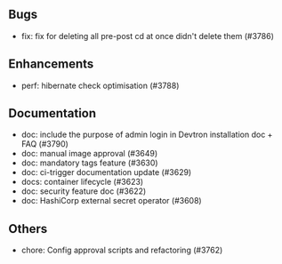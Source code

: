 ## Bugs
- fix: fix for deleting all pre-post cd at once didn't delete them  (#3786)
## Enhancements
- perf: hibernate check optimisation (#3788)
## Documentation
- doc: include the purpose of admin login in Devtron installation doc + FAQ (#3790)
- doc: manual image approval (#3649)
- doc: mandatory tags feature (#3630)
- doc: ci-trigger documentation update (#3629)
- docs: container lifecycle  (#3623)
- doc: security feature doc (#3622)
- doc: HashiCorp external secret operator (#3608)
## Others
- chore: Config approval scripts and refactoring (#3762)
